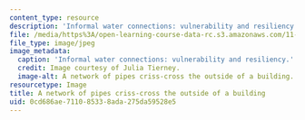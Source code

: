```yaml
---
content_type: resource
description: 'Informal water connections: vulnerability and resiliency. MIT Student'
file: /media/https%3A/open-learning-course-data-rc.s3.amazonaws.com/11-941-urban-climate-adaptation-spring-2011/0cd686ae711085338ada275da59528e5_pipes1.jpg
file_type: image/jpeg
image_metadata:
  caption: 'Informal water connections: vulnerability and resiliency.'
  credit: Image courtesy of Julia Tierney.
  image-alt: A network of pipes criss-cross the outside of a building.
resourcetype: Image
title: A network of pipes criss-cross the outside of a building
uid: 0cd686ae-7110-8533-8ada-275da59528e5
---
```

